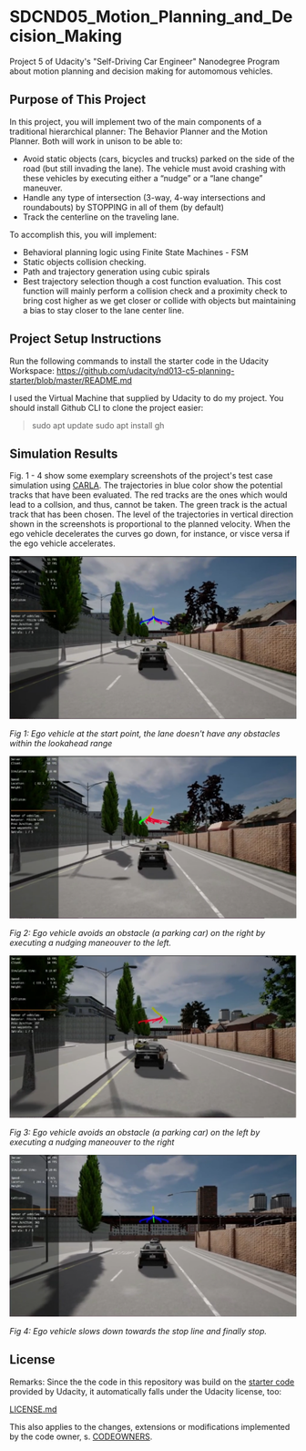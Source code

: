 # SDCND05_Motion_Planning_and_Decision_Making
Project 5 of Udacity's "Self-Driving Car Engineer" Nanodegree Program about motion planning and decision making for automomous vehicles.  
  
## Purpose of This Project
In this project, you will implement two of the main components of a traditional hierarchical planner: The Behavior Planner and the Motion Planner. Both will work in unison to be able to:

- Avoid static objects (cars, bicycles and trucks) parked on the side of the road (but still invading the lane). The vehicle must avoid crashing with these vehicles by executing either a “nudge” or a “lane change” maneuver.
- Handle any type of intersection (3-way, 4-way intersections and roundabouts) by STOPPING in all of them (by default)
- Track the centerline on the traveling lane.

To accomplish this, you will implement:
- Behavioral planning logic using Finite State Machines - FSM
- Static objects collision checking.
- Path and trajectory generation using cubic spirals
- Best trajectory selection though a cost function evaluation. This cost function will mainly perform a collision check and a proximity check to bring cost higher as we get closer or collide with objects but maintaining a bias to stay closer to the lane center line.
  
## Project Setup Instructions
Run the following commands to install the starter code in the Udacity Workspace:
https://github.com/udacity/nd013-c5-planning-starter/blob/master/README.md

I used the Virtual Machine that supplied by Udacity to do my project.
You should install Github CLI to clone the project easier:
> sudo apt update
> sudo apt install gh

## Simulation Results
Fig. 1 - 4 show some exemplary screenshots of the project's test case simulation using [CARLA](https://carla.org/). The trajectories in blue color show the potential tracks that have been evaluated. The red tracks are the ones which would lead to a collsion, and thus, cannot be taken. The green track is the actual track that has been chosen. The level of the trajectories in vertical direction shown in the screenshots is proportional to the planned velocity. When the ego vehicle decelerates the curves go down, for instance, or visce versa if the ego vehicle accelerates.  

<img src="img/Fig1.png"/>  
  
*Fig 1: Ego vehicle at the start point, the lane doesn't have any obstacles within the lookahead range*  
  
<img src="img/Fig2.png"/>  
  
*Fig 2: Ego vehicle avoids an obstacle (a parking car) on the right by executing a nudging maneouver to the left.*  
  
<img src="img/Fig3.png"/>  
  
*Fig 3: Ego vehicle avoids an obstacle (a parking car) on the left by executing a nudging maneouver to the right*  
  
<img src="img/Fig4.png"/>  
  
*Fig 4: Ego vehicle slows down towards the stop line and finally stop.*  
  
## License
Remarks: Since the the code in this repository was build on the [starter code](https://github.com/udacity/nd013-c5-planning-starter) provided by Udacity, it automatically falls under the Udacity license, too:

[LICENSE.md](./LICENSE.md)

This also applies to the changes, extensions or modifications implemented by the code owner, s. [CODEOWNERS](./CODEOWNERS).
